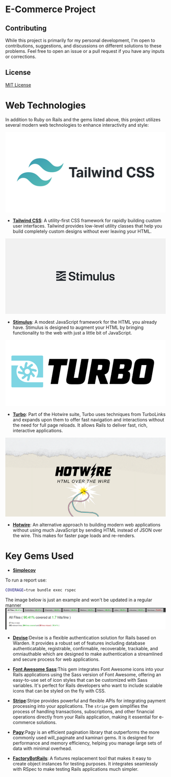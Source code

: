 # E-Commerce Project

## Contributing

While this project is primarily for my personal development, I'm open to contributions, suggestions, and discussions on different solutions to these problems. Feel free to open an issue or a pull request if you have any inputs or corrections.

## License
[MIT License](https://opensource.org/licenses/MIT)


# Web Technologies

In addition to Ruby on Rails and the gems listed above, this project utilizes several modern web technologies to enhance interactivity and style:

![tailwind image](app/assets/tailwindcss.png)
- **[Tailwind CSS](https://tailwindcss.com/docs)**: A utility-first CSS framework for rapidly building custom user interfaces. Tailwind provides low-level utility classes that help you build completely custom designs without ever leaving your HTML.

![stimulus image](app/assets/stimulus.png)
- **[Stimulus](https://stimulus.hotwired.dev/)**: A modest JavaScript framework for the HTML you already have. Stimulus is designed to augment your HTML by bringing functionality to the web with just a little bit of JavaScript.

![turbo image](app/assets/turbo.png)
- **[Turbo](https://turbo.hotwired.dev/)**: Part of the Hotwire suite, Turbo uses techniques from TurboLinks and expands upon them to offer fast navigation and interactions without the need for full page reloads. It allows Rails to deliver fast, rich, interactive applications.

![Hotwire image](app/assets/hotwire.png)
- **[Hotwire](https://hotwired.dev/)**: An alternative approach to building modern web applications without using much JavaScript by sending HTML instead of JSON over the wire. This makes for faster page loads and re-renders.


# Key Gems Used

- **[Simplecov](https://github.com/simplecov-ruby/simplecov)**

To run a report use:
```bash
COVERAGE=true bundle exec rspec
```
The image below is just an example and won't be updated in a regular manner
![Test Coverage](app/assets/coverage_report.png)

- **[Devise](https://github.com/heartcombo/devise)**:Devise is a flexible authentication solution for Rails based on Warden. It provides a robust set of features including database authenticatable, registrable, confirmable, recoverable, trackable, and omniauthable which are designed to make authentication a streamlined and secure process for web applications.

- **[Font Awesome Sass](https://github.com/FortAwesome/font-awesome-sass)**:This gem integrates Font Awesome icons into your Rails applications using the Sass version of Font Awesome, offering an easy-to-use set of icon styles that can be customized with Sass variables. It's perfect for Rails developers who want to include scalable icons that can be styled on the fly with CSS.

- **[Stripe](https://stripe.com/docs/api)**:Stripe provides powerful and flexible APIs for integrating payment processing into your applications. The `stripe` gem simplifies the process of handling transactions, subscriptions, and other financial operations directly from your Rails application, making it essential for e-commerce solutions.

- **[Pagy](https://ddnexus.github.io/pagy/)**:Pagy is an efficient pagination library that outperforms the more commonly used will_paginate and kaminari gems. It is designed for performance and memory efficiency, helping you manage large sets of data with minimal overhead.

- **[FactoryBotRails](https://github.com/thoughtbot/factory_bot_rails)**: A fixtures replacement tool that makes it easy to create object instances for testing purposes. It integrates seamlessly with RSpec to make testing Rails applications much simpler.

